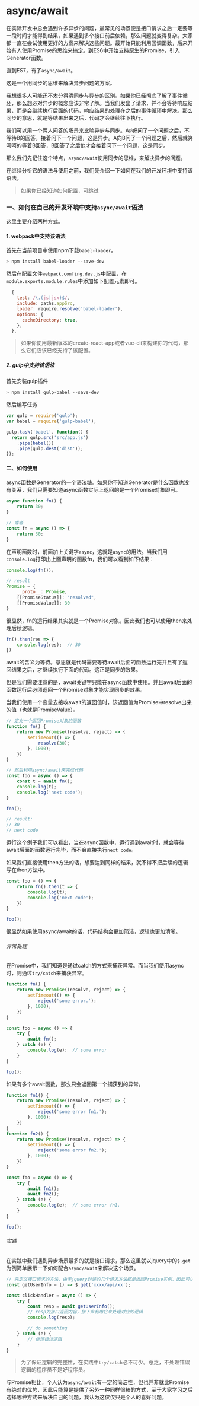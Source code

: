 # async/await

在实际开发中总会遇到许多异步的问题，最常见的场景便是接口请求之后一定要等一段时间才能得到结果，如果遇到多个接口前后依赖，那么问题就变得复杂。大家都一直在尝试使用更好的方案来解决这些问题。最开始只能利用回调函数，后来开始有人使用Promise的思维来搞定。到ES6中开始支持原生的Promise，引入Generator函数。

直到ES7，有了`async/await`。

这是一个用同步的思维来解决异步问题的方案。

我想很多人可能还不太分得清同步与异步的区别。如果你已经彻底了解了[事件循环](http://www.jianshu.com/p/12b9f73c5a4f)，那么想必对异步的概念应该非常了解。当我们发出了请求，并不会等待响应结果，而是会继续执行后面的代码，响应结果的处理在之后的事件循环中解决。那么同步的意思，就是等结果出来之后，代码才会继续往下执行。

我们可以用一个两人问答的场景来比喻异步与同步。A向B问了一个问题之后，不等待B的回答，接着问下一个问题，这是异步。A向B问了一个问题之后，然后就笑呵呵的等着B回答，B回答了之后他才会接着问下一个问题，这是同步。

那么我们先记住这个特点，`async/await`使用同步的思维，来解决异步的问题。

在继续分析它的语法与使用之前，我们先介绍一下如何在我们的开发环境中支持该语法。
> 如果你已经知道如何配置，可跳过

### 一、如何在自己的开发环境中支持`async/await`语法
这里主要介绍两种方式。
#### 1. webpack中支持该语法
首先在当前项目中使用npm下载`babel-loader`。

```javascript
> npm install babel-loader --save-dev
```

然后在配置文件`webpack.confing.dev.js`中配置，在`module.exports.module.rules`中添加如下配置元素即可。

```javascript
  {
    test: /\.(js|jsx)$/,
    include: paths.appSrc,
    loader: require.resolve('babel-loader'),
    options: {
      cacheDirectory: true,
    },
  },
```

> 如果你使用最新版本的create-react-app或者vue-cli来构建你的代码，那么它们应该已经支持了该配置。


##### 2. gulp中支持该语法

首先安装gulp插件

```javascript
> npm install gulp-babel --save-dev
```

然后编写任务

```javascript
var gulp = require('gulp');
var babel = require('gulp-babel');

gulp.task('babel', function() {
  return gulp.src('src/app.js')
    .pipe(babel())
    .pipe(gulp.dest('dist'));
});
```


#### 二、如何使用

async函数是Generator的一个语法糖。如果你不知道Generator是什么函数也没有关系，我们只需要知道async函数实际上返回的是一个Promise对象即可。

```javascript
async function fn() {
    return 30;
}

// 或者
const fn = async () => {
    return 30;
}
```
在声明函数时，前面加上关键字`async`，这就是`async`的用法。当我们用`console.log`打印出上面声明的函数fn，我们可以看到如下结果：

```javascript
console.log(fn());

// result
Promise = {
    __proto__: Promise,
    [[PromiseStatus]]: "resolved",
    [[PromiseValue]]: 30
}
```

很显然，fn的运行结果其实就是一个Promise对象。因此我们也可以使用then来处理后续逻辑。

```javascript
fn().then(res => {
    console.log(res);  // 30
})
```
await的含义为等待。意思就是代码需要等待await后面的函数运行完并且有了返回结果之后，才继续执行下面的代码。这正是同步的效果。

但是我们需要注意的是，await关键字只能在async函数中使用。并且await后面的函数运行后必须返回一个Promise对象才能实现同步的效果。

当我们使用一个变量去接收await的返回值时，该返回值为Promise中resolve出来的值（也就是PromiseValue）。

```javascript
// 定义一个返回Promise对象的函数
function fn() {
    return new Promise((resolve, reject) => {
        setTimeout(() => {
            resolve(30);
        }, 1000);
    })
}

// 然后利用async/await来完成代码
const foo = async () => {
    const t = await fn();
    console.log(t);
    console.log('next code');
}

foo();

// result:
// 30
// next code
```

运行这个例子我们可以看出，当在async函数中，运行遇到await时，就会等待await后面的函数运行完毕，而不会直接执行`next code`。

如果我们直接使用then方法的话，想要达到同样的结果，就不得不把后续的逻辑写在then方法中。

```javascript
const foo = () => {
    return fn().then(t => {
        console.log(t);
        console.log('next code');    
    })
}

foo();
```

很显然如果使用async/await的话，代码结构会更加简洁，逻辑也更加清晰。

###### 异常处理

在Promise中，我们知道是通过catch的方式来捕获异常。而当我们使用async时，则通过`try/catch`来捕获异常。

```javascript
function fn() {
    return new Promise((resolve, reject) => {
        setTimeout(() => {
            reject('some error.');
        }, 1000);
    })
}

const foo = async () => {
    try {
        await fn();
    } catch (e) {
        console.log(e);  // some error
    }
}

foo();
```

如果有多个await函数，那么只会返回第一个捕获到的异常。

```javascript
function fn1() {
    return new Promise((resolve, reject) => {
        setTimeout(() => {
            reject('some error fn1.');
        }, 1000);
    })
}
function fn2() {
    return new Promise((resolve, reject) => {
        setTimeout(() => {
            reject('some error fn2.');
        }, 1000);
    })
}

const foo = async () => {
    try {
        await fn1();
        await fn2();
    } catch (e) {
        console.log(e);  // some error fn1.
    }
}

foo();
```

###### 实践

在实践中我们遇到异步场景最多的就是接口请求，那么这里就以jquery中的`$.get`为例简单展示一下如何配合`async/await`来解决这个场景。

```javascript
// 先定义接口请求的方法，由于jquery封装的几个请求方法都是返回Promise实例，因此可以直接使用await函数实现同步
const getUserInfo = () => $.get('xxxx/api/xx');

const clickHandler = async () => {
    try {
        const resp = await getUserInfo();
        // resp为接口返回内容，接下来利用它来处理对应的逻辑
        console.log(resp);

        // do something
    } catch (e) {
        // 处理错误逻辑
    }
}
```

> 为了保证逻辑的完整性，在实践中`try/catch`必不可少。总之，不处理错误逻辑的程序员不是好程序员。

与Promise相比，个人认为`async/await`有一定的简洁性，但也并非就比Promise有绝对的优势，因此只能算是提供了另外一种同样很棒的方式，至于大家学习之后选择哪种方式来解决自己的问题，我认为这仅仅只是个人的喜好问题。
